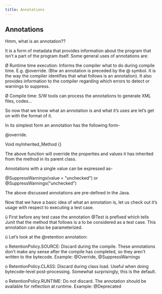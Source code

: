 ```yaml
---
title: Annotations
---
```


## Annotations
Hmm, what is an annotation??

It is a form of metadata that provides information about the program that isn’t a part of the program itself. Some general uses of annotations are:

Ø  Runtime time execution: Informs the compiler what to do during compile time. E.g. @override. (Btw an annotation is preceded by the @ symbol. It is the way the compiler identifies that what follows is an annotation). It also provides information to the compiler regarding which errors to detect or warnings to suppress.

Ø  Compile time: S/W tools can process the annotations to generate XML files, codes…

So now that we know what an annotation is and what it’s uses are let’s get on with the format of it.

In its simplest form an annotation has the following form-

 @override.

Void myInherited_Method {}

The above function will override the properties and values it has inherited from the method in its parent class.

Annotations with a single value can be expressed as-

@SuppressWarnings(value = "unchecked") or @SuppressWarnings("unchecked")
 
The above discussed annotations are pre-defined in the Java.

Now that we have a basic idea of what an annotation is, let us check out it’s usage with respect to executing a test case.

ü  First before any test case the annotation @Test is prefixed which tells Junit that the method that follows is a to be considered as a test case. This annotation can also be parameterized.

ü  Let’s look at the @retention annotation:

o   RetentionPolicy.SOURCE: Discard during the compile. These annotations don't make any sense after the compile has completed, so they aren't written to the bytecode.
Example: @Override, @SuppressWarnings

o   RetentionPolicy.CLASS: Discard during class load. Useful when doing bytecode-level post-processing. Somewhat surprisingly, this is the default.

o   RetentionPolicy.RUNTIME: Do not discard. The annotation should be available for reflection at runtime. Example: @Deprecated

